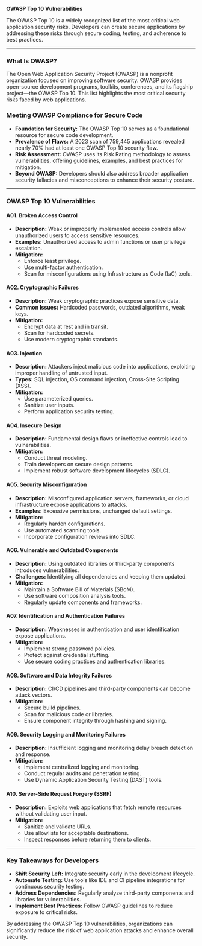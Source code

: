 **OWASP Top 10 Vulnerabilities**

The OWASP Top 10 is a widely recognized list of the most critical web application security risks. Developers can create secure applications by addressing these risks through secure coding, testing, and adherence to best practices.

---

### **What Is OWASP?**

The Open Web Application Security Project (OWASP) is a nonprofit organization focused on improving software security. OWASP provides open-source development programs, toolkits, conferences, and its flagship project—the OWASP Top 10. This list highlights the most critical security risks faced by web applications.

### **Meeting OWASP Compliance for Secure Code**

- **Foundation for Security:** The OWASP Top 10 serves as a foundational resource for secure code development.
- **Prevalence of Flaws:** A 2023 scan of 759,445 applications revealed nearly 70% had at least one OWASP Top 10 security flaw.
- **Risk Assessment:** OWASP uses its Risk Rating methodology to assess vulnerabilities, offering guidelines, examples, and best practices for mitigation.
- **Beyond OWASP:** Developers should also address broader application security fallacies and misconceptions to enhance their security posture.

---

### **OWASP Top 10 Vulnerabilities**

#### **A01. Broken Access Control**
- **Description:** Weak or improperly implemented access controls allow unauthorized users to access sensitive resources.
- **Examples:** Unauthorized access to admin functions or user privilege escalation.
- **Mitigation:**
  - Enforce least privilege.
  - Use multi-factor authentication.
  - Scan for misconfigurations using Infrastructure as Code (IaC) tools.

#### **A02. Cryptographic Failures**
- **Description:** Weak cryptographic practices expose sensitive data.
- **Common Issues:** Hardcoded passwords, outdated algorithms, weak keys.
- **Mitigation:**
  - Encrypt data at rest and in transit.
  - Scan for hardcoded secrets.
  - Use modern cryptographic standards.

#### **A03. Injection**
- **Description:** Attackers inject malicious code into applications, exploiting improper handling of untrusted input.
- **Types:** SQL injection, OS command injection, Cross-Site Scripting (XSS).
- **Mitigation:**
  - Use parameterized queries.
  - Sanitize user inputs.
  - Perform application security testing.

#### **A04. Insecure Design**
- **Description:** Fundamental design flaws or ineffective controls lead to vulnerabilities.
- **Mitigation:**
  - Conduct threat modeling.
  - Train developers on secure design patterns.
  - Implement robust software development lifecycles (SDLC).

#### **A05. Security Misconfiguration**
- **Description:** Misconfigured application servers, frameworks, or cloud infrastructure expose applications to attacks.
- **Examples:** Excessive permissions, unchanged default settings.
- **Mitigation:**
  - Regularly harden configurations.
  - Use automated scanning tools.
  - Incorporate configuration reviews into SDLC.

#### **A06. Vulnerable and Outdated Components**
- **Description:** Using outdated libraries or third-party components introduces vulnerabilities.
- **Challenges:** Identifying all dependencies and keeping them updated.
- **Mitigation:**
  - Maintain a Software Bill of Materials (SBoM).
  - Use software composition analysis tools.
  - Regularly update components and frameworks.

#### **A07. Identification and Authentication Failures**
- **Description:** Weaknesses in authentication and user identification expose applications.
- **Mitigation:**
  - Implement strong password policies.
  - Protect against credential stuffing.
  - Use secure coding practices and authentication libraries.

#### **A08. Software and Data Integrity Failures**
- **Description:** CI/CD pipelines and third-party components can become attack vectors.
- **Mitigation:**
  - Secure build pipelines.
  - Scan for malicious code or libraries.
  - Ensure component integrity through hashing and signing.

#### **A09. Security Logging and Monitoring Failures**
- **Description:** Insufficient logging and monitoring delay breach detection and response.
- **Mitigation:**
  - Implement centralized logging and monitoring.
  - Conduct regular audits and penetration testing.
  - Use Dynamic Application Security Testing (DAST) tools.

#### **A10. Server-Side Request Forgery (SSRF)**
- **Description:** Exploits web applications that fetch remote resources without validating user input.
- **Mitigation:**
  - Sanitize and validate URLs.
  - Use allowlists for acceptable destinations.
  - Inspect responses before returning them to clients.

---

### **Key Takeaways for Developers**
- **Shift Security Left:** Integrate security early in the development lifecycle.
- **Automate Testing:** Use tools like IDE and CI pipeline integrations for continuous security testing.
- **Address Dependencies:** Regularly analyze third-party components and libraries for vulnerabilities.
- **Implement Best Practices:** Follow OWASP guidelines to reduce exposure to critical risks.

By addressing the OWASP Top 10 vulnerabilities, organizations can significantly reduce the risk of web application attacks and enhance overall security.

